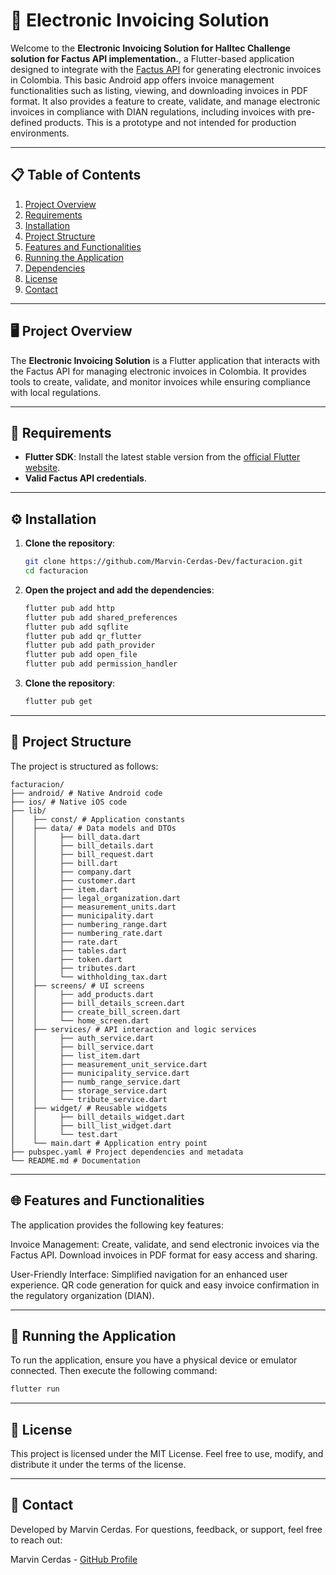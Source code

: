# 🧾 Electronic Invoicing Solution

Welcome to the **Electronic Invoicing Solution for Halltec Challenge solution for Factus API implementation.**, a Flutter-based application designed to integrate with the [Factus API](https://developers.factus.com.co/) for generating electronic invoices in Colombia. This basic Android app offers invoice management functionalities such as listing, viewing, and downloading invoices in PDF format. It also provides a feature to create, validate, and manage electronic invoices in compliance with DIAN regulations, including invoices with pre-defined products. This is a prototype and not intended for production environments.

---

## 📋 Table of Contents

1. [Project Overview](#project-overview)
2. [Requirements](#requirements)
3. [Installation](#installation)
4. [Project Structure](#project-structure)
5. [Features and Functionalities](#features-and-functionalities)
6. [Running the Application](#running-the-application)
7. [Dependencies](#dependencies)
8. [License](#license)
9. [Contact](#contact)

---

## 🖥️ Project Overview

The **Electronic Invoicing Solution** is a Flutter application that interacts with the Factus API for managing electronic invoices in Colombia. It provides tools to create, validate, and monitor invoices while ensuring compliance with local regulations.

---

## 🔧 Requirements

- **Flutter SDK**: Install the latest stable version from the [official Flutter website](https://flutter.dev/docs/get-started/install).
- **Valid Factus API credentials**.

---

## ⚙️ Installation

1. **Clone the repository**:
   ```bash
   git clone https://github.com/Marvin-Cerdas-Dev/facturacion.git
   cd facturacion
   ```
  
2. **Open the project and add the dependencies**:
   ```bash
   flutter pub add http
   flutter pub add shared_preferences
   flutter pub add sqflite
   flutter pub add qr_flutter
   flutter pub add path_provider
   flutter pub add open_file
   flutter pub add permission_handler
    ```

3. **Clone the repository**:
   ```bash
   flutter pub get
   ```

---

## 📁 Project Structure

The project is structured as follows:
   ```
   facturacion/ 
   ├── android/ # Native Android code 
   ├── ios/ # Native iOS code 
   ├── lib/ 
   │    ├── const/ # Application constants 
   │    ├── data/ # Data models and DTOs 
   │    │     ├── bill_data.dart 
   │    │     ├── bill_details.dart 
   │    │     ├── bill_request.dart 
   │    │     ├── bill.dart 
   │    │     ├── company.dart 
   │    │     ├── customer.dart 
   │    │     ├── item.dart 
   │    │     ├── legal_organization.dart 
   │    │     ├── measurement_units.dart 
   │    │     ├── municipality.dart 
   │    │     ├── numbering_range.dart 
   │    │     ├── numbering_rate.dart 
   │    │     ├── rate.dart 
   │    │     ├── tables.dart 
   │    │     ├── token.dart 
   │    │     ├── tributes.dart 
   │    │     └── withholding_tax.dart 
   │    ├── screens/ # UI screens 
   │    │     ├── add_products.dart 
   │    │     ├── bill_details_screen.dart 
   │    │     ├── create_bill_screen.dart  
   │    │     └── home_screen.dart 
   │    ├── services/ # API interaction and logic services 
   │    │     ├── auth_service.dart 
   │    │     ├── bill_service.dart 
   │    │     ├── list_item.dart 
   │    │     ├── measurement_unit_service.dart 
   │    │     ├── municipality_service.dart 
   │    │     ├── numb_range_service.dart 
   │    │     ├── storage_service.dart 
   │    │     └── tribute_service.dart 
   │    ├── widget/ # Reusable widgets 
   │    │     ├── bill_details_widget.dart 
   │    │     ├── bill_list_widget.dart 
   │    │     └── test.dart 
   │    └── main.dart # Application entry point 
   ├── pubspec.yaml # Project dependencies and metadata 
   └── README.md # Documentation
   ```

---

## 🌐 Features and Functionalities

The application provides the following key features:

   Invoice Management:
        Create, validate, and send electronic invoices via the Factus API.
        Download invoices in PDF format for easy access and sharing.

   User-Friendly Interface:
        Simplified navigation for an enhanced user experience.
        QR code generation for quick and easy invoice confirmation in the regulatory organization (DIAN).

---

## 🚀 Running the Application

To run the application, ensure you have a physical device or emulator connected. Then execute the following command:
   ```bash
   flutter run
   ```
---

## 📜 License

This project is licensed under the MIT License. Feel free to use, modify, and distribute it under the terms of the license.

---

## 🤝 Contact

Developed by Marvin Cerdas. For questions, feedback, or support, feel free to reach out:

   Marvin Cerdas - [GitHub Profile](https://github.com/Marvin-Cerdas-Dev)
